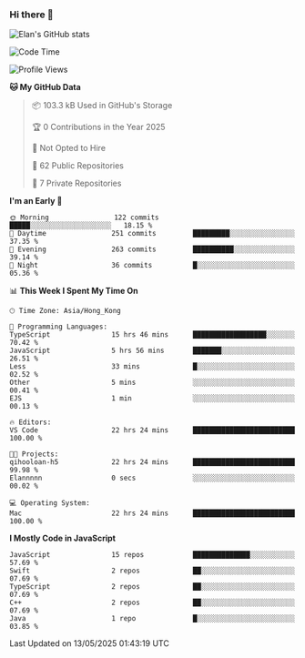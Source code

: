 ### Hi there 👋

![Elan's GitHub stats](https://github-readme-stats.vercel.app/api?username=elaninhust&rank_icon=github)

<!--START_SECTION:waka-->
![Code Time](http://img.shields.io/badge/Code%20Time-742%20hrs%2053%20mins-blue)

![Profile Views](http://img.shields.io/badge/Profile%20Views-0-blue)

**🐱 My GitHub Data** 

> 📦 103.3 kB Used in GitHub's Storage 
 > 
> 🏆 0 Contributions in the Year 2025
 > 
> 🚫 Not Opted to Hire
 > 
> 📜 62 Public Repositories 
 > 
> 🔑 7 Private Repositories 
 > 
**I'm an Early 🐤** 

```text
🌞 Morning                122 commits         █████░░░░░░░░░░░░░░░░░░░░   18.15 % 
🌆 Daytime                251 commits         █████████░░░░░░░░░░░░░░░░   37.35 % 
🌃 Evening                263 commits         ██████████░░░░░░░░░░░░░░░   39.14 % 
🌙 Night                  36 commits          █░░░░░░░░░░░░░░░░░░░░░░░░   05.36 % 
```


📊 **This Week I Spent My Time On** 

```text
🕑︎ Time Zone: Asia/Hong_Kong

💬 Programming Languages: 
TypeScript               15 hrs 46 mins      ██████████████████░░░░░░░   70.42 % 
JavaScript               5 hrs 56 mins       ███████░░░░░░░░░░░░░░░░░░   26.51 % 
Less                     33 mins             █░░░░░░░░░░░░░░░░░░░░░░░░   02.52 % 
Other                    5 mins              ░░░░░░░░░░░░░░░░░░░░░░░░░   00.41 % 
EJS                      1 min               ░░░░░░░░░░░░░░░░░░░░░░░░░   00.13 % 

🔥 Editors: 
VS Code                  22 hrs 24 mins      █████████████████████████   100.00 % 

🐱‍💻 Projects: 
qihooloan-h5             22 hrs 24 mins      █████████████████████████   99.98 % 
Elannnnn                 0 secs              ░░░░░░░░░░░░░░░░░░░░░░░░░   00.02 % 

💻 Operating System: 
Mac                      22 hrs 24 mins      █████████████████████████   100.00 % 
```

**I Mostly Code in JavaScript** 

```text
JavaScript               15 repos            ██████████████░░░░░░░░░░░   57.69 % 
Swift                    2 repos             ██░░░░░░░░░░░░░░░░░░░░░░░   07.69 % 
TypeScript               2 repos             ██░░░░░░░░░░░░░░░░░░░░░░░   07.69 % 
C++                      2 repos             ██░░░░░░░░░░░░░░░░░░░░░░░   07.69 % 
Java                     1 repo              █░░░░░░░░░░░░░░░░░░░░░░░░   03.85 % 
```




 Last Updated on 13/05/2025 01:43:19 UTC
<!--END_SECTION:waka-->
